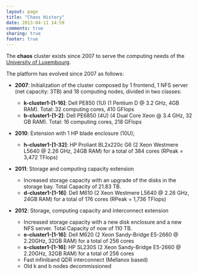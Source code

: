 ```yaml
---
layout: page
title: "Chaos History"
date: 2013-04-11 14:59
comments: true
sharing: true
footer: true
---
```


The **chaos** cluster exists since 2007 to serve the computing needs of the [University of Luxembourg](http://www.uni.lu).

The platform has evolved since 2007 as follows:

* **2007**: Initialization of the cluster composed by 1 frontend, 1 NFS server (net capacity: 3TB) and 18 computing nodes, divided in two classes:

  * **k-cluster1-\[1-16\]**: Dell PE850 (1U) (1 Pentium D @ 3.2 GHz, 4GB RAM). Total: 32 computing cores, 410 GFlops
  * **b-cluster1-\[1-2\]**: Dell PE6850 (4U) (4 Dual Core Xeon @ 3.4 GHz, 32 GB RAM). Total: 16 computing cores, 218 GFlops

* **2010**: Extension with 1 HP blade enclosure (10U);

  * **h-cluster1-\[1-32\]**: HP Proliant BL2x220c G6 (2 Xeon Westmere L5640 @ 2.26 GHz, 24GB RAM) for a total of 384 cores (RPeak = 3,472 TFlops)

* **2011**: Storage and computing capacity extension

  * Increased storage capacity with an upgrade of the disks in the storage bay. Total Capacity of 21.83 TB.
  * **d-cluster1-\[1-16\]**: Dell M610 (2 Xeon Westmere L5640 @ 2.26 GHz, 24GB RAM) for a total of 176 cores (RPeak = 1,736 TFlops)

* **2012**: Storage, computing capacity and interconnect extension

  * Increased storage capacity with a new disk enclosure and a new NFS server. Total Capacity of now of 110 TB.
  * **e-cluster1-\[1-16\]**: Dell M620 (2 Xeon Sandy-Bridge E5-2660 @ 2.20GHz, 32GB RAM) for a total of 256 cores
  * **s-cluster1-\[1-16\]**: HP SL230S (2 Xeon Sandy-Bridge E5-2660 @ 2.20GHz, 32GB RAM) for a total of 256 cores
  * Fast infiniband QDR interconnect (Mellanox based)
  * Old k and b nodes decommissioned

